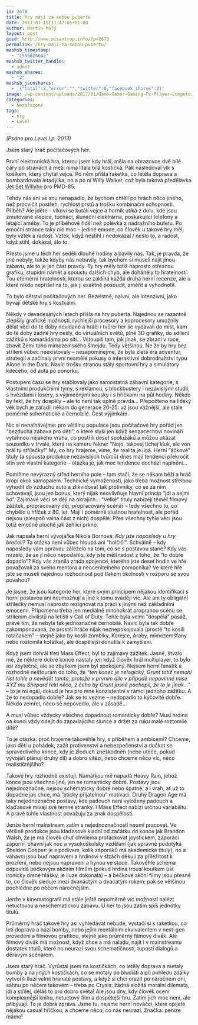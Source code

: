 ```yaml
---
id: 2678
title: Hry mají za sebou pubertu
date: 2017-01-15T11:47:05+01:00
author: Martin Malý
layout: post
guid: http://www.misantrop.info/?p=2678
permalink: /hry-maji-za-sebou-pubertu/
mashsb_timestamp:
  - "1555626642"
mashsb_twitter_handle:
  - adent
mashsb_shares:
  - "2"
mashsb_jsonshares:
  - '{"total":2,"error":"","twitter":0,"facebook_shares":2}'
image: /wp-content/uploads/2017/01/Game-Gamer-Gaming-Pc-Player-Computer-Hands-565585.jpg
categories:
  - Nezařazené
tags:
  - hry
  - Level
---
```

_(Psáno pro Level l.p. 2013)_

<span style="font-weight: 400;">Jsem starý hráč počítačových her.</span>

<span style="font-weight: 400;">První elektronická hra, kterou jsem kdy hrál, měla na obrazovce dvě bílé čáry po stranách a mezi nima lítala bílá kostička. Pak následoval vlk s košíkem, který chytal vejce. Po něm přišla raketka, co letěla doprava a bombardovala letadýlka, no a po ní Willy Walker, což byla taková předělávka <a href="https://herni-klasika.cz/jet-set-willy-ii/">Jet Set Willyho</a> pro PMD-85.</span>

<span style="font-weight: 400;">Tehdy nás ani ve snu nenapadlo, že bychom chtěli po hrách něco jiného, než procvičit postřeh, rychlost prstů a trošku kombinační schopnosti. Příběh? Ale jděte &#8211; vlkovi se kutálí vejce a horník utíká z dolu, kde jsou zmutované slepice, tučňáci, sluneční elektrárna, poskakující telefony a létající améby. To je příběhově řidší než polévka z nádražního bufetu. Po emoční stránce taky nic moc &#8211; jediné emoce, co člověk u takové hry měl, byly vztek a radost. Vztek, když nestihl / nedokázal / nešlo to, a radost, když stihl, dokázal, šlo to.</span>

<span style="font-weight: 400;">Přesto jsme u těch her seděli dlouhé hodiny a bavily nás. Tak, je pravda, že jiné nebyly, takže kdyby nás nebavily, tak bychom si museli najít jinou zábavu, ale to je jen část pravdy. Ty hry měly totiž naprosto otřesnou grafiku, stupidní námět a spoustu dalších chyb, ale doháněly to hratelností. Tou efemérní hratelností, kterou se zaklíná každá druhá herní recenze, ale u které nikdo nepřišel na to, jak ji exaktně posoudit, změřit a vyhodnotit.</span>

<span style="font-weight: 400;">To bylo dětství počítačových her. Bezelstné, naivní, ale intenzivní, jako bývají dětské hry s kostkami. </span>

<span style="font-weight: 400;">Někdy v devadesátých letech přišla na hry puberta. Najednou se razantně zlepšily grafické možnosti, rychlejší procesory a koprocesory umožnily dělat věci do té doby nevídané a hráči i tvůrci her se vydávali do míst, kam do té doby žádné hry nešly, do virtuálních světů, plné 3D grafiky, do sdílení zážitků s kamarádama po síti&#8230; Vstoupili tam, jak jinak, se zbraní v ruce, zbavit Zemi toho mimozemského šmejdu. Tedy většinou. Ne že by hry bez střílení vůbec neexistovaly &#8211; nezapomínejme, že byla zlatá éra adventur, strategií a začínaly první nesmělé pokusy o interaktivní dobrodružství typu Alone in the Dark. Navíc trošku stranou stály sportovní hry a simulátory kdečeho, od auta po ponorku.</span>

<span style="font-weight: 400;">Postupem času se hry etablovaly jako samostatná zábavní kategorie, s vlastními produkčními týmy, s reklamou, s blockbustery i nezávislými studii, s hvězdami i losery, s výjimečnými kousky i s hříčkami na půl hodiny. Někdo by řekl, že hry dospěly &#8211; ale to není tak úplně pravda&#8230; Přepočteno na lidský věk bych je zařadil někam do generace 20-25: už jsou vážnější, ale stále poměrně schematické a černobílé. Čest výjimkám.</span>

<span style="font-weight: 400;">Nic si nenalhávejme: pro většinu populace jsou počítačové hry pořád jen “bezduchá zábava pro děti”, o které slyší jen když senzacechtiví novináři vytáhnou nějakého vraha, co postřílí deset spolužáků a můžou ukázat sousedku v trvalé, která na kameru řekne: “Nojo, takovej tichej kluk, ale von hrál ty střílečky!” My, co hry hrajeme, víme, že realita je jiná. Herní “áčkové” tituly (a spousta produkce nezávislých tvůrců) dnes mají tendenci překročit stín své vlastní kategorie &#8211; otázka je, jak moc tendence dochází naplnění&#8230;</span>

<span style="font-weight: 400;">Pomiňme nevýrazný střed herního pole &#8211; tam stačí, že se někam běží a hráč kropí okolí samopalem. Technické vymoženosti, jako třeba možnost střelbou vyhodit do vzduchu auto a zlikvidovat tak protivníky, co se za ním schovávají, jsou jen bonus, který nijak neovlivňuje hlavní princip “jdi a sejmi ho”. Zajímavé věci se dějí na okrajích&#8230; “Velké” tituly nabízejí téměř filmový zážitek, propracovaný děj, propracovaný scénář &#8211; tedy všechno to, co chybělo u hříček z 80. let. Mají i poměrně slušnou hratelnost, ale pořád nejsou (alespoň valná část z nich) dospělé. Přes všechny tyhle věci jsou totiž emočně ploché jak žehlící prkno.</span>

<span style="font-weight: 400;">Jak napsala herní vývojářka Nikola Bornová: <em>Kdy jste naposledy u hry brečeli?</em> Ta otázka není vůbec hloupá ani “holčičí”. Schválně &#8211; kdy naposledy vám opravdu záleželo na tom, co se s postavou stane? Kdy vás mrzelo, že se jí něco nepodařilo, kdy jste měli radost z toho, že “to dobře dopadlo”? Kdy vás zranila zrada spojence, kterého jste deset hodin ve hře považovali za svého mentora a neocenitelného pomocníka? Ve které hře jste se museli najednou rozhodnout pod tlakem okolností v rozporu se svou povahou? </span>

<span style="font-weight: 400;">Je jasné, že jsou kategorie her, které svým principem nějakou identifikaci s herní postavou ani neumožňují a jiné k tomu svádějí víc. Ale ani ty obligátní střílečky nemusí naprosto rezignovat na práci s jinými než základními emocemi. Připomenu třeba jen mediálně mnohokrát propranou scénu se střílením civilistů na letišti v Call of Duty. Tohle byla velmi “dospělá” pasáž, právě tím, že nebyla tak jednoznačně černobílá. Navíc byla tak dobře zakomponovaná, že prostší hráče nijak neznepokojovala (prostě “to kosili rotačákem” &#8211; stejně jako by kosili zombíky, Korejce, Araby, mimozemšťany nebo roztomilá koťátka), ale dospělejší donutila k zamyšlení.</span>

<span style="font-weight: 400;">Když jsem dohrál třetí Mass Effect, byl to zajímavý zážitek. Jasně, štvalo mě, že některé dobré konce nastaly jen když člověk hrál multiplayer, to bylo asi zbytečné, ale se zbytkem jsem byl spokojený. Nejsem herní fanatik a rozhodně nešťourám do toho, že<em> “ten konec je nelogický, Grunt totiž nemohl říct tohle a nevědět tamto, protože v prvním díle v případě nepovinné mise XYZ mu Shepard řekl něco, z čeho by Grunt jasně pochopil, že to je jinak&#8230;”</em> &#8211; to je mi egál, dokud je hra pro mne konzistentní v rámci jednoho zážitku. A že to nedopadlo dobře? Jak se to vezme &#8211; nedopadlo to kýčovitě dobře. Někdo zemřel, něco se nepovedlo, ale v zásadě&#8230;</span>

<span style="font-weight: 400;">A musí vůbec vždycky všechno dopadnout romanticky dobře? Musí hrdina na konci vždy odejít do zapadajícího slunce a držet za ruku malé roztomilé dítě? </span>

<span style="font-weight: 400;">To je otázka: proč hrajeme takovéhle hry, s příběhem a ambicemi? Chceme, jako děti u pohádek, zažít protivenství a nebezpečenství a dočkat se spravedlivého konce, kdy je zloduch zneškodněn (nebo uteče, pokud vývojáři plánují druhý díl) a dobro vítězí, nebo chceme něco víc, něco realističtějšího?</span>

<span style="font-weight: 400;">Takové hry rozhodně existují. Namátkou mě napadá Heavy Rain, jehož konce jsou všechno jiné, jen ne romanticky dobré. Postavy jsou nejednoznačné, nejsou schematicky dobré nebo špatné, a i vrah, ať už to dopadne jak chce, má “eticky přijatelnou” motivaci. Druhý Dragon Age má taky nejednoznačné postavy, kde padouch není vyložený padouch a klaďasové mívají své temné stránky. I Mass Effect nabízí určitou variabilitu. A právě tuhle vlastnost považuju za znak dospělosti.</span>

<span style="font-weight: 400;">Jenže herní mainstream zatím s nejednoznačností neumí pracovat. Ve většině produkce jsou klaďasové kladní od začátku do konce jak Brandon Walsh, že je má člověk chuť chvílema profackovat joystickem, záporáci záporní, ohavní jak noc a vysokoškolsky vzdělaní (jak správně podotýká Sheldon Cooper: je s podivem, kolik záporáků má akademické tituly), no a váhavci jsou buď napraveni a hrdinovi v slzách děkují za příležitost k prozření, nebo nejsou napraveni a hynou ve stoce. Takovéhle schéma odpovídá béčkovým akčním filmům (pokud hrdina trousí koutkem úst ironicky drsné hlášky, je iluze dokonalá) &#8211; a béčkové akční filmy jsou přesně to, co člověk sleduje mezi dvanáctým a dvacátým rokem; pak se většinou poohlédne po něčem náročnějším.</span>

<span style="font-weight: 400;">Jenže v kinematografii má stále ještě nepoměrně víc možností nalézt netuctovou a neschematickou zábavu. U her to jsou zatím spíš jednotky titulů.</span>

<span style="font-weight: 400;">Průměrný hráč takové hry asi vyhledávat nebude, vystačí si s raketkou, co letí doprava a hází bomby, nebo jejím mentálním ekvivalentem v next-gen provedení a filmovou grafikou, stejně jako průměrný filmový divák. Ale filmový divák má možnost, když chce a má náladu, najít i v mainstreamu dostatek titulů, které ho neurazí svou schematičností, tupostí dialogů a děravým scénářem.</span>

<span style="font-weight: 400;">Jsem starý hráč. Vyrůstal jsem na kostičkách, co letěly doprava a metaly bomby a na jiných kostičkách, co se motaly po bludišti a při pohledu zdálky vytvořili iluzi velmi hranaté postavy, a když si chci orazit po náročném dni, sáhnu po něčem takovém &#8211; třeba po Crysis: žádná složitá morální dilemata, jdi a střílej, děláš to pro dobro světa! Ale jsou dny, kdy člověk ocení komplexnější knihu, netuctový film a dospělejší hru. Zatím jich moc není, ale přibývají. To je dobrá zpráva. Jsme tu, nejsme herní nováčci, které opijete nějakou casual hříčkou, a chceme něco, co nás neurazí. Značka: peníze máme!</span>
